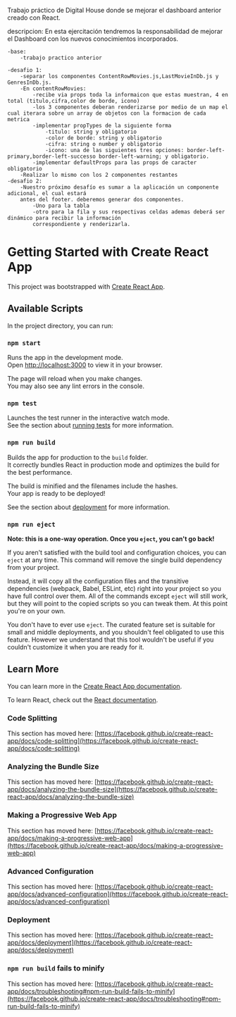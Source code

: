 Trabajo práctico de Digital House donde se mejorar el dashboard anterior creado con React.

descripcion: En esta ejercitación tendremos la responsabilidad de mejorar el Dashboard con los nuevos conocimientos incorporados.

    -base: 
        -trabajo practico anterior
    
    -desafio 1:
        -separar los componentes ContentRowMovies.js,LastMovieInDb.js y GenresInDb.js.
        -En contentRowMovies:
            -recibe via props toda la informaicon que estas muestran, 4 en total (titulo,cifra,color de borde, icono)
            -los 3 componentes deberan renderizarse por medio de un map el cual iterara sobre un array de objetos con la formacion de cada metrica
            -implementar propTypes de la siguiente forma
                -titulo: string y obligatorio
                -color de borde: string y obligatorio
                -cifra: string o number y obligatorio
                -icono: una de las siguientes tres opciones: border-left-primary,border-left-successo border-left-warning; y obligatorio.
            -implementar defaultProps para las props de caracter obligatorio
        -Realizar lo mismo con los 2 componentes restantes
    -desafio 2:
        -Nuestro próximo desafío es sumar a la aplicación un componente adicional, el cual estará
        antes del footer. deberemos generar dos componentes. 
            -Uno para la tabla
            -otro para la fila y sus respectivas celdas ademas deberá ser dinámico para recibir la información
            correspondiente y renderizarla.


# Getting Started with Create React App

This project was bootstrapped with [Create React App](https://github.com/facebook/create-react-app).

## Available Scripts

In the project directory, you can run:

### `npm start`

Runs the app in the development mode.\
Open [http://localhost:3000](http://localhost:3000) to view it in your browser.

The page will reload when you make changes.\
You may also see any lint errors in the console.

### `npm test`

Launches the test runner in the interactive watch mode.\
See the section about [running tests](https://facebook.github.io/create-react-app/docs/running-tests) for more information.

### `npm run build`

Builds the app for production to the `build` folder.\
It correctly bundles React in production mode and optimizes the build for the best performance.

The build is minified and the filenames include the hashes.\
Your app is ready to be deployed!

See the section about [deployment](https://facebook.github.io/create-react-app/docs/deployment) for more information.

### `npm run eject`

**Note: this is a one-way operation. Once you `eject`, you can't go back!**

If you aren't satisfied with the build tool and configuration choices, you can `eject` at any time. This command will remove the single build dependency from your project.

Instead, it will copy all the configuration files and the transitive dependencies (webpack, Babel, ESLint, etc) right into your project so you have full control over them. All of the commands except `eject` will still work, but they will point to the copied scripts so you can tweak them. At this point you're on your own.

You don't have to ever use `eject`. The curated feature set is suitable for small and middle deployments, and you shouldn't feel obligated to use this feature. However we understand that this tool wouldn't be useful if you couldn't customize it when you are ready for it.

## Learn More

You can learn more in the [Create React App documentation](https://facebook.github.io/create-react-app/docs/getting-started).

To learn React, check out the [React documentation](https://reactjs.org/).

### Code Splitting

This section has moved here: [https://facebook.github.io/create-react-app/docs/code-splitting](https://facebook.github.io/create-react-app/docs/code-splitting)

### Analyzing the Bundle Size

This section has moved here: [https://facebook.github.io/create-react-app/docs/analyzing-the-bundle-size](https://facebook.github.io/create-react-app/docs/analyzing-the-bundle-size)

### Making a Progressive Web App

This section has moved here: [https://facebook.github.io/create-react-app/docs/making-a-progressive-web-app](https://facebook.github.io/create-react-app/docs/making-a-progressive-web-app)

### Advanced Configuration

This section has moved here: [https://facebook.github.io/create-react-app/docs/advanced-configuration](https://facebook.github.io/create-react-app/docs/advanced-configuration)

### Deployment

This section has moved here: [https://facebook.github.io/create-react-app/docs/deployment](https://facebook.github.io/create-react-app/docs/deployment)

### `npm run build` fails to minify

This section has moved here: [https://facebook.github.io/create-react-app/docs/troubleshooting#npm-run-build-fails-to-minify](https://facebook.github.io/create-react-app/docs/troubleshooting#npm-run-build-fails-to-minify)
